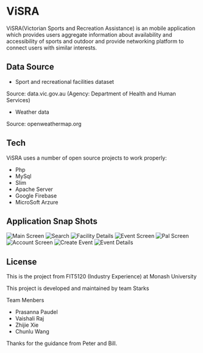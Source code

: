 # ViSRA

  ViSRA(Victorian Sports and Recreation Assistance) is an mobile application which provides users aggregate information about availability and accessibility of sports and outdoor and provide networking platform to connect users with similar interests.

Data Source
----
- Sport and recreational facilities dataset

 Source: data.vic.gov.au (Agency: Department of Health and Human Services)
- Weather data

 Source: openweathermap.org


Tech
----


ViSRA uses a number of open source projects to work properly:

- Php
- MySql
- Slim
- Apache Server
- Google Firebase
- MicroSoft Arzure


Application Snap Shots
----
![Main Screen](/screenshot/Screenshot_20170121-221007.jpg?raw=true "Optional Title")
![Search](/screenshot/Screenshot_20170121-221118.jpg?raw=true "Optional Title")
![Facility Details](/screenshot/Screenshot_20170121-221046.jpg?raw=true "Optional Title")
![Event Screen](/screenshot/Screenshot_20170121-221138.jpg?raw=true "Optional Title")
![Pal Screen](/screenshot/Screenshot_20170121-221151.jpg?raw=true "Optional Title")
![Account Screen](/screenshot/Screenshot_20170121-221256.jpg?raw=true "Optional Title")
![Create Event](/screenshot/Screenshot_20170121-221658.jpg?raw=true "Optional Title")
![Event Details](/screenshot/Screenshot_20170121-221130.jpg?raw=true "Optional Title")


License
----

This is the project from FIT5120 (Industry Experience) at Monash University

This project is developed and maintained by team Starks

Team Menbers

- Prasanna Paudel
- Vaishali Raj
- Zhijie Xie
- Chunlu Wang

Thanks for the guidance from Peter and Bill.


